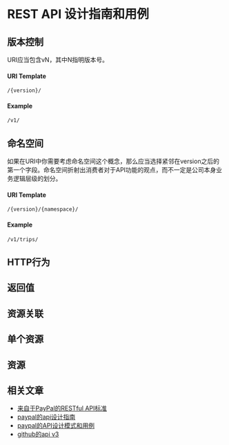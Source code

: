 # REST API 设计指南和用例



## 版本控制
URI应当包含vN，其中N指明版本号。
#### URI Template 
```	
/{version}/
```
#### Example 
```
/v1/
```

## 命名空间
如果在URI中你需要考虑命名空间这个概念，那么应当选择紧邻在version之后的第一个字段。命名空间折射出消费者对于API功能的观点，而不一定是公司本身业务逻辑层级的划分。
#### URI Template 
```	
/{version}/{namespace}/
```
#### Example 
```
/v1/trips/
```
## HTTP行为

## 返回值

## 资源关联

## 单个资源

## 资源

## 相关文章
* [来自于PayPal的RESTful API标准](https://segmentfault.com/a/1190000005924733#articleHeader2)
* [paypal的api设计指南](https://github.com/paypal/api-standards/blob/master/api-style-guide.md)
* [paypal的API设计模式和用例](https://github.com/paypal/api-standards/blob/master/patterns.md)
* [github的api v3](https://developer.github.com/v3/)
